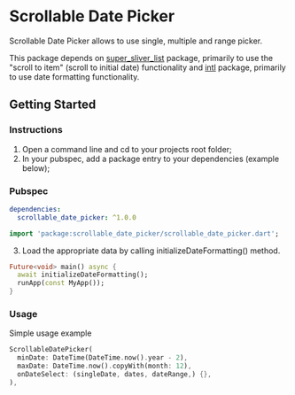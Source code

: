 # Scrollable Date Picker

Scrollable Date Picker allows to use single, multiple and range picker.

This package depends on [super_sliver_list](https://pub.dev/packages/super_sliver_list) package, primarily to use the "scroll to item" (scroll to initial date) functionality and [intl](https://pub.dev/packages/intl) package, primarily to use date formatting functionality.

## Getting Started

### Instructions

1. Open a command line and cd to your projects root folder;
2. In your pubspec, add a package entry to your dependencies (example below);

### Pubspec

```yaml
dependencies:
  scrollable_date_picker: ^1.0.0
```

```dart
import 'package:scrollable_date_picker/scrollable_date_picker.dart';
```

3. Load the appropriate data by calling initializeDateFormatting() method.

```dart
Future<void> main() async {
  await initializeDateFormatting();
  runApp(const MyApp());
}
```

### Usage

Simple usage example

```dart
ScrollableDatePicker(
  minDate: DateTime(DateTime.now().year - 2),
  maxDate: DateTime.now().copyWith(month: 12),
  onDateSelect: (singleDate, dates, dateRange,) {},
),
```


